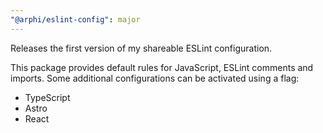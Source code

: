 ```yaml
---
"@arphi/eslint-config": major
---
```


Releases the first version of my shareable ESLint configuration.

This package provides default rules for JavaScript, ESLint comments and imports. Some additional configurations can be activated using a flag:

- TypeScript
- Astro
- React

